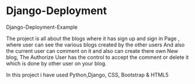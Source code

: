 # Django-Deployment
Django-Deployment-Example


The project is all about the blogs where it has sign up and sign in
Page , where user can see the various blogs created by the other users
And also the current user can comment on it and also can create there own 
New blog, The Authorize User has the control to accept the comment or delete 
it which is done by other user on your blog.

In this project i have used Python,Django, CSS, Bootstrap & HTML5
